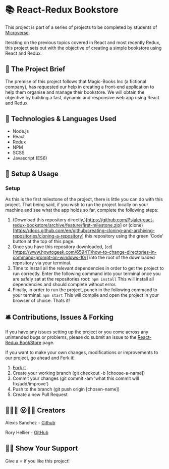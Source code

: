 # 📚 React-Redux Bookstore

This project is part of a series of projects to be completed by students of [Microverse](https://www.microverse.org/).

Iterating on the previous topics covered in React and most recently Redux, this project sets out with the objective of creating a simple bookstore using React and Redux.

## 🧮 The Project Brief

The premise of this project follows that Magic-Books Inc (a fictional company), has requested our help in creating a front-end application to help them organise and manage their bookstore. We will obtain the objective by building a fast, dynamic and responsive web app using React and Redux.

## 🧬 Technologies & Languages Used

- Node.js
- React
- Redux
- NPM
- SCSS
- Javascript (ES6)

## 🔰 Setup & Usage

### Setup
As this is the first milestone of the project, there is little you can do with this project. That being said, if you wish to run the project locally on your machine and see what the app holds so far, complete the following steps:
  1. (Download this repository directly,)[https://github.com/Psiale/react-redux-bookstore/archive/feature/first-milestone.zip] or (clone)[https://docs.github.com/en/github/creating-cloning-and-archiving-repositories/cloning-a-repository] this repository using the green 'Code' button at the top of this page.
  2. Once you have this repository downloaded,  (`cd`)[https://www.howtogeek.com/659411/how-to-change-directories-in-command-prompt-on-windows-10/] into the root of the downloaded repository via your terminal.
  3. Time to install all the relevant dependencies in order to get the project to run correctly. Enter the following command into your terminal once you are safely sat at the repositories root:
    `npm install`
  This will install all dependencies and should complete without error.
  4. Finally, in order to run the project, punch in the following command to your terminal:
    `npm start`
  This will compile and open the project in your browser of choice. Thats it!

## 🛎️ Contributions, Issues & Forking

If you have any issues setting up the project or you come across any unintended bugs or problems, please do submit an issue to the [React-Redux BookStore](https://github.com/Psiale/react-redux-bookstore/issues) page.

If you want to make your own changes, modifications or improvements to our project, go ahead and Fork it!
1. [Fork it](https://github.com/Psiale/react-redux-bookstore/fork)
2. Create your working branch (git checkout -b [choose-a-name])
3. Commit your changes (git commit -am 'what this commit will fix/add/improve')
4. Push to the branch (git push origin [chosen-name])
5. Create a new Pull Request

## 🤟🏽😄 😛🤙🏾  Creators

Alexis Sanchez - [Github](https://github.com/Psiale)

Rory Hellier - [GitHub](https://github.com/Rhelli)

## 🙌🏾 Show Your Support

Give a ⭐️ if you like this project!
